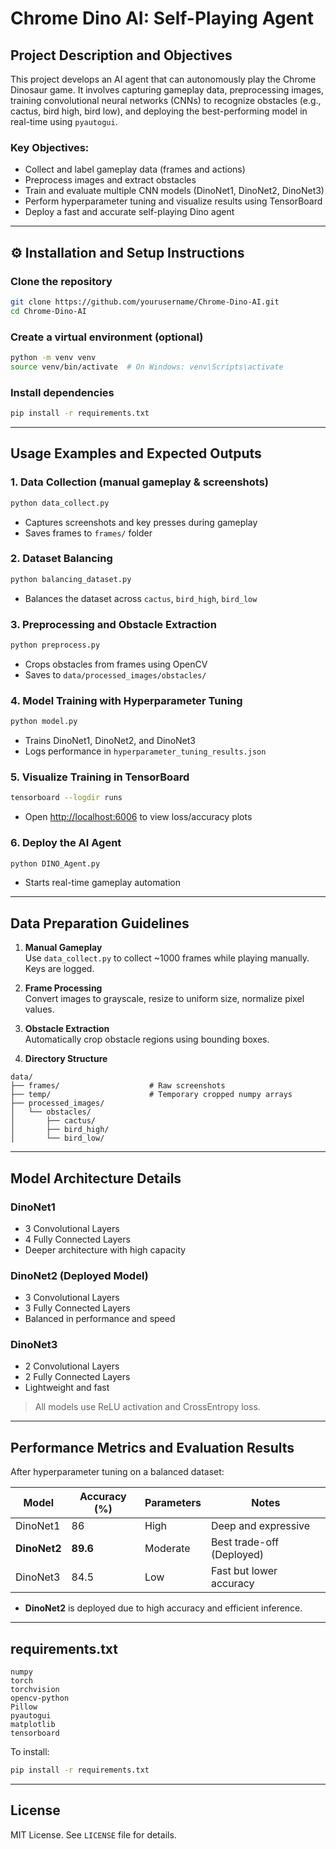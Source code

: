 
#  Chrome Dino AI: Self-Playing Agent

##  Project Description and Objectives

This project develops an AI agent that can autonomously play the Chrome Dinosaur game. It involves capturing gameplay data, preprocessing images, training convolutional neural networks (CNNs) to recognize obstacles (e.g., cactus, bird high, bird low), and deploying the best-performing model in real-time using `pyautogui`.

### Key Objectives:
- Collect and label gameplay data (frames and actions)
- Preprocess images and extract obstacles
- Train and evaluate multiple CNN models (DinoNet1, DinoNet2, DinoNet3)
- Perform hyperparameter tuning and visualize results using TensorBoard
- Deploy a fast and accurate self-playing Dino agent

---

## ⚙️ Installation and Setup Instructions

### Clone the repository
```bash
git clone https://github.com/yourusername/Chrome-Dino-AI.git
cd Chrome-Dino-AI
```

### Create a virtual environment (optional)
```bash
python -m venv venv
source venv/bin/activate  # On Windows: venv\Scripts\activate
```

### Install dependencies
```bash
pip install -r requirements.txt
```

---

##  Usage Examples and Expected Outputs

### 1. Data Collection (manual gameplay & screenshots)
```bash
python data_collect.py
```
- Captures screenshots and key presses during gameplay
- Saves frames to `frames/` folder

### 2. Dataset Balancing
```bash
python balancing_dataset.py
```
- Balances the dataset across `cactus`, `bird_high`, `bird_low`

### 3. Preprocessing and Obstacle Extraction
```bash
python preprocess.py
```
- Crops obstacles from frames using OpenCV
- Saves to `data/processed_images/obstacles/`

### 4. Model Training with Hyperparameter Tuning
```bash
python model.py
```
- Trains DinoNet1, DinoNet2, and DinoNet3
- Logs performance in `hyperparameter_tuning_results.json`

### 5. Visualize Training in TensorBoard
```bash
tensorboard --logdir runs
```
- Open [http://localhost:6006](http://localhost:6006) to view loss/accuracy plots

### 6. Deploy the AI Agent
```bash
python DINO_Agent.py
```
- Starts real-time gameplay automation

---

##  Data Preparation Guidelines

1. **Manual Gameplay**  
   Use `data_collect.py` to collect ~1000 frames while playing manually. Keys are logged.

2. **Frame Processing**  
   Convert images to grayscale, resize to uniform size, normalize pixel values.

3. **Obstacle Extraction**  
   Automatically crop obstacle regions using bounding boxes.

4. **Directory Structure**
```
data/
├── frames/                    # Raw screenshots
├── temp/                      # Temporary cropped numpy arrays
├── processed_images/
│   └── obstacles/
│       ├── cactus/
│       ├── bird_high/
│       └── bird_low/
```

---

##  Model Architecture Details

###  DinoNet1
- 3 Convolutional Layers
- 4 Fully Connected Layers
- Deeper architecture with high capacity

###  DinoNet2 (Deployed Model)
- 3 Convolutional Layers
- 3 Fully Connected Layers
- Balanced in performance and speed

###  DinoNet3
- 2 Convolutional Layers
- 2 Fully Connected Layers
- Lightweight and fast

> All models use ReLU activation and CrossEntropy loss.

---

##  Performance Metrics and Evaluation Results

After hyperparameter tuning on a balanced dataset:

| Model     | Accuracy (%) | Parameters | Notes                     |
|-----------|--------------|------------|---------------------------|
| DinoNet1  | 86       | High       | Deep and expressive       |
| **DinoNet2**  | **89.6**         | Moderate   | Best trade-off (Deployed) |
| DinoNet3  | 84.5     | Low        | Fast but lower accuracy   |

- **DinoNet2** is deployed due to high accuracy and efficient inference.

---

##  requirements.txt

```
numpy
torch
torchvision
opencv-python
Pillow
pyautogui
matplotlib
tensorboard
```

To install:
```bash
pip install -r requirements.txt
```

---

##  License

MIT License. See `LICENSE` file for details.
